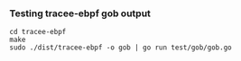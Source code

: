 ### Testing tracee-ebpf gob output

```
cd tracee-ebpf
make
sudo ./dist/tracee-ebpf -o gob | go run test/gob/gob.go
```	
